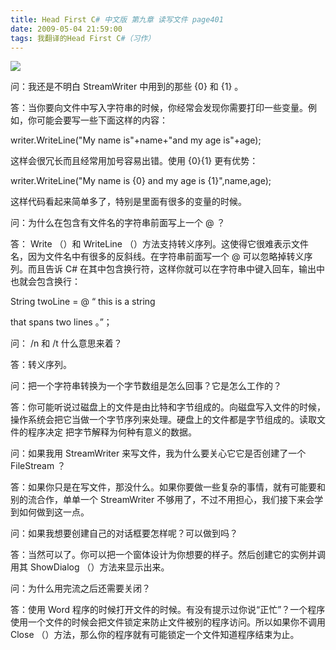 ```yaml
---
title: Head First C# 中文版 第九章 读写文件 page401
date: 2009-05-04 21:59:00
tags: 我翻译的Head First C#（习作）
---
```

![](https://p-blog.csdn.net/images/p_blog_csdn_net/cuipengfei1/EntryImages/20090504/2009-05-04_21-22-35.jpg)

问：我还是不明白  StreamWriter  中用到的那些  {0}  和  {1}  。

  

答：当你要向文件中写入字符串的时候，你经常会发现你需要打印一些变量。例如，你可能会要写一些下面这样的内容：

writer.WriteLine("My name is"+name+"and my age is"+age);

这样会很冗长而且经常用加号容易出错。使用  {0}{1}  更有优势：

writer.WriteLine("My name is {0} and my age is {1}",name,age);

这样代码看起来简单多了，特别是里面有很多的变量的时候。

  

问：为什么在包含有文件名的字符串前面写上一个  @  ？

答：  Write  （）和  WriteLine  （）方法支持转义序列。这使得它很难表示文件名，因为文件名中有很多的反斜线。在字符串前面写一个  @
可以忽略掉转义序列。而且告诉  C#  在其中包含换行符，这样你就可以在字符串中键入回车，输出中也就会包含换行：

String twoLine = @  “  this is a string

that spans two lines  。”；

  

问：  /n  和  /t  什么意思来着？

答：转义序列。

  

问：把一个字符串转换为一个字节数组是怎么回事？它是怎么工作的？

答：你可能听说过磁盘上的文件是由比特和字节组成的。向磁盘写入文件的时候，操作系统会把它当做一个字节序列来处理。硬盘上的文件都是字节组成的。读取文件的程序决定
把字节解释为何种有意义的数据。

问：如果我用  StreamWriter  来写文件，我为什么要关心它它是否创建了一个  FileStream  ？

答：如果你只是在写文件，那没什么。如果你要做一些复杂的事情，就有可能要和别的流合作，单单一个  StreamWriter
不够用了，不过不用担心，我们接下来会学到如何做到这一点。

问：如果我想要创建自己的对话框要怎样呢？可以做到吗？

答：当然可以了。你可以把一个窗体设计为你想要的样子。然后创建它的实例并调用其  ShowDialog  （）方法来显示出来。

问：为什么用完流之后还需要关闭？

答：使用  Word  程序的时候打开文件的时候。有没有提示过你说“正忙”？一个程序使用一个文件的时候会把文件锁定来防止文件被别的程序访问。所以如果你不调用
Close  （）方法，那么你的程序就有可能锁定一个文件知道程序结束为止。



